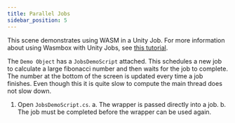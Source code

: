 ```yaml
---
title: Parallel Jobs
sidebar_position: 5
---
```


This scene demonstrates using WASM in a Unity Job. For more information about using Wasmbox with Unity Jobs, see [this tutorial](./../../basics/jobs.md).

The `Demo Object` has a `JobsDemoScript` attached. This schedules a new job to calculate a large fibonacci number and then waits for the job to complete. The number at the bottom of the screen is updated every time a job finishes. Even though this it is quite slow to compute the main thread does not slow down.

1. Open `JobsDemoScript.cs`.
   a. The wrapper is passed directly into a job.
   b. The job must be completed before the wrapper can be used again.